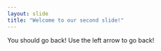 ```yaml
---
layout: slide
title: "Welcome to our second slide!"
---
```

You should go back!
Use the left arrow to go back!
